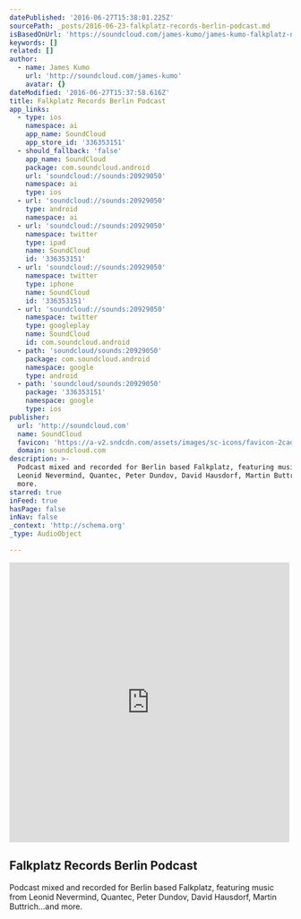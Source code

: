 ```yaml
---
datePublished: '2016-06-27T15:38:01.225Z'
sourcePath: _posts/2016-06-23-falkplatz-records-berlin-podcast.md
isBasedOnUrl: 'https://soundcloud.com/james-kumo/james-kumo-falkplatz-noice'
keywords: []
related: []
author:
  - name: James Kumo
    url: 'http://soundcloud.com/james-kumo'
    avatar: {}
dateModified: '2016-06-27T15:37:58.616Z'
title: Falkplatz Records Berlin Podcast
app_links:
  - type: ios
    namespace: ai
    app_name: SoundCloud
    app_store_id: '336353151'
  - should_fallback: 'false'
    app_name: SoundCloud
    package: com.soundcloud.android
    url: 'soundcloud://sounds:20929050'
    namespace: ai
    type: ios
  - url: 'soundcloud://sounds:20929050'
    type: android
    namespace: ai
  - url: 'soundcloud://sounds:20929050'
    namespace: twitter
    type: ipad
    name: SoundCloud
    id: '336353151'
  - url: 'soundcloud://sounds:20929050'
    namespace: twitter
    type: iphone
    name: SoundCloud
    id: '336353151'
  - url: 'soundcloud://sounds:20929050'
    namespace: twitter
    type: googleplay
    name: SoundCloud
    id: com.soundcloud.android
  - path: 'soundcloud/sounds:20929050'
    package: com.soundcloud.android
    namespace: google
    type: android
  - path: 'soundcloud/sounds:20929050'
    package: '336353151'
    namespace: google
    type: ios
publisher:
  url: 'http://soundcloud.com'
  name: SoundCloud
  favicon: 'https://a-v2.sndcdn.com/assets/images/sc-icons/favicon-2cadd14b.ico'
  domain: soundcloud.com
description: >-
  Podcast mixed and recorded for Berlin based Falkplatz, featuring music from
  Leonid Nevermind, Quantec, Peter Dundov, David Hausdorf, Martin Buttrich...and
  more.
starred: true
inFeed: true
hasPage: false
inNav: false
_context: 'http://schema.org'
_type: AudioObject

---
```

<iframe src="https://cdn.embedly.com/widgets/media.html?src=https%3A%2F%2Fw.soundcloud.com%2Fplayer%2F%3Fvisual%3Dtrue%26url%3Dhttp%253A%252F%252Fapi.soundcloud.com%252Ftracks%252F20929050%26show_artwork%3Dtrue&amp;url=https%3A%2F%2Fsoundcloud.com%2Fjames-kumo%2Fjames-kumo-falkplatz-noice&amp;image=http%3A%2F%2Fi1.sndcdn.com%2Fartworks-000010318381-3wjvz4-t500x500.jpg&amp;key=b7d04c9b404c499eba89ee7072e1c4f7&amp;type=text%2Fhtml&amp;schema=soundcloud" width="500" height="500" scrolling="no" frameborder="0" allowfullscreen="" style=""></iframe>

## Falkplatz Records Berlin Podcast

Podcast mixed and recorded for Berlin based Falkplatz, featuring music from Leonid Nevermind, Quantec, Peter Dundov, David Hausdorf, Martin Buttrich...and more.